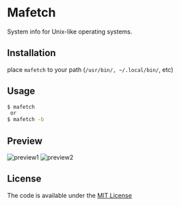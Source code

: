 # Mafetch
System info for Unix-like operating systems.

## Installation
place `mafetch` to your path (`/usr/bin/, ~/.local/bin/`, etc)

## Usage
```sh
$ mafetch
 or
$ mafetch -b
```

## Preview
![preview1](https://github.com/fikriomar16/mafetch/raw/master/preview1.png)
![preview2](https://github.com/fikriomar16/mafetch/raw/master/preview2.png)

## License
The code is available under the [MIT License](https://github.com/fikriomar16/obtgen/blob/master/LICENSE.md)
